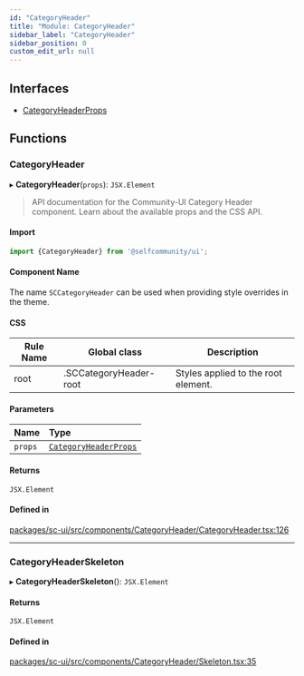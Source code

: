 ```yaml
---
id: "CategoryHeader"
title: "Module: CategoryHeader"
sidebar_label: "CategoryHeader"
sidebar_position: 0
custom_edit_url: null
---
```


## Interfaces

- [CategoryHeaderProps](../interfaces/CategoryHeader.CategoryHeaderProps)

## Functions

### CategoryHeader

▸ **CategoryHeader**(`props`): `JSX.Element`

> API documentation for the Community-UI Category Header component. Learn about the available props and the CSS API.

#### Import
```jsx
import {CategoryHeader} from '@selfcommunity/ui';
```
#### Component Name

The name `SCCategoryHeader` can be used when providing style overrides in the theme.

#### CSS

|Rule Name|Global class|Description|
|---|---|---|
|root|.SCCategoryHeader-root|Styles applied to the root element.|

#### Parameters

| Name | Type |
| :------ | :------ |
| `props` | [`CategoryHeaderProps`](../interfaces/CategoryHeader.CategoryHeaderProps) |

#### Returns

`JSX.Element`

#### Defined in

[packages/sc-ui/src/components/CategoryHeader/CategoryHeader.tsx:126](https://github.com/selfcommunity/community-ui/blob/80e4c04/packages/sc-ui/src/components/CategoryHeader/CategoryHeader.tsx#L126)

___

### CategoryHeaderSkeleton

▸ **CategoryHeaderSkeleton**(): `JSX.Element`

#### Returns

`JSX.Element`

#### Defined in

[packages/sc-ui/src/components/CategoryHeader/Skeleton.tsx:35](https://github.com/selfcommunity/community-ui/blob/80e4c04/packages/sc-ui/src/components/CategoryHeader/Skeleton.tsx#L35)

